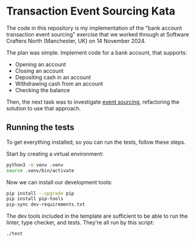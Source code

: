 Transaction Event Sourcing Kata
===============================

The code in this repository is my implementation of the "bank account transaction event sourcing" exercise that we worked through at Software Crafters North (Manchester, UK) on 14 November 2024.

The plan was simple. Implement code for a bank account, that supports:

- Opening an account
- Closing an account
- Depositing cash in an account
- Withdrawing cash from an account
- Checking the balance

Then, the next task was to investigate [event sourcing], refactoring the solution to use that approach.

[event sourcing]: https://martinfowler.com/eaaDev/EventSourcing.html

## Running the tests

To get everything installed, so you can run the tests, follow these steps.

Start by creating a virtual environment:

```sh
python3 -m venv .venv
source .venv/bin/activate
```

Now we can install our development tools:

```sh
pip install --upgrade pip
pip install pip-tools
pip-sync dev-requirements.txt
```

The dev tools included in the template are sufficient to be able to run the linter, type checker, and tests. They're all run by this script:

```sh
./test
```
